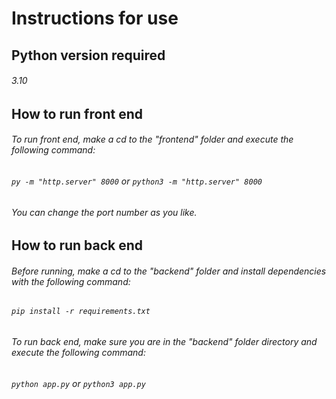 # Instructions for use
## Python version required 
###### 3.10
## How to run front end
###### To run front end, make a cd to the "frontend" folder and execute the following command:
###### `py -m "http.server" 8000` or `python3 -m "http.server" 8000`
###### You can change the port number as you like.
## How to run back end
###### Before running, make a cd to the "backend" folder and install dependencies with the following command:
###### `pip install -r requirements.txt`
###### To run back end, make sure you are in the "backend" folder directory and execute the following command:
###### `python app.py` or `python3 app.py` 
